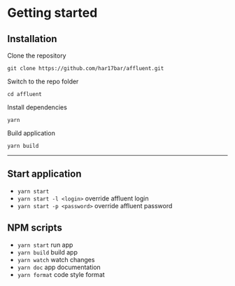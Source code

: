 # Getting started

## Installation

Clone the repository

    git clone https://github.com/har17bar/affluent.git

Switch to the repo folder

    cd affluent
    
Install dependencies
    
    yarn
    
Build application

    yarn build
   
----------
## Start application

- `yarn start`
- `yarn start -l <login>` override affluent login
- `yarn start -p <password>` override affluent password

## NPM scripts
- `yarn start` run app
- `yarn build` build app
- `yarn watch` watch changes
- `yarn doc` app documentation
- `yarn format` code style format